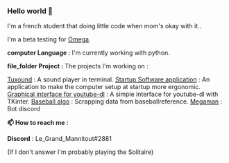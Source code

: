 ### Hello world 👋

I'm a french student that doing little code when mom's okay with it..

I'm a beta testing for [Omega](https://github.com/Omega-Numworks/Omega).

**computer Language :**
I'm currently working with python.

**file_folder Project :**
The projects I'm working on :

[Tuxound](https://github.com/Developper-team-sponso-par-Kirby54/Sound_player) : A sound player in terminal.
[Startup Software application](https://github.com/le-grand-mannitout/Startup_soft_pattern_application) : An application to make the computer setup at startup more ergonomic.
[Graphical interface for youtube-dl](https://github.com/le-grand-mannitout/Graphical_interface_for_youtube-dl) : A simple interface for youtube-dl with TKinter.
[Baseball algo](https://github.com/le-grand-mannitout/Baseball_algo) : Scrapping data from baseballreference.
[Megaman](https://github.com/Developper-team-sponso-par-Kirby54/Megaman) : Bot discord

**📫 How to reach me :**

**Discord** : Le_Grand_Mannitout#2881

(If I don't answer I'm probably playing the Solitaire)
